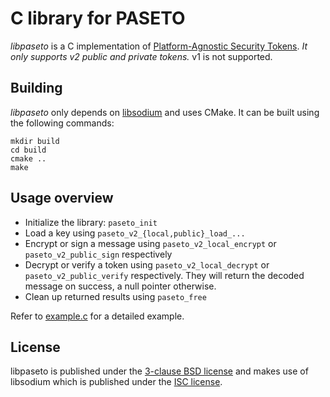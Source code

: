 # C library for PASETO
*libpaseto* is a C implementation of
[Platform-Agnostic Security Tokens](https://github.com/paragonie/paseto).
*It only supports v2 public and private tokens.* v1 is not supported.

## Building
*libpaseto* only depends on [libsodium](https://libsodium.org/) and uses CMake.
It can be built using the following commands:

```
mkdir build
cd build
cmake ..
make
```

## Usage overview
- Initialize the library: `paseto_init`
- Load a key using `paseto_v2_{local,public}_load_...`
- Encrypt or sign a message using `paseto_v2_local_encrypt` or
  `paseto_v2_public_sign` respectively
- Decrypt or verify a token using `paseto_v2_local_decrypt` or
  `paseto_v2_public_verify` respectively. They will return the decoded message
  on success, a null pointer otherwise.
- Clean up returned results using `paseto_free`

Refer to [example.c](example.c) for a detailed example.

## License
libpaseto is published under the [3-clause BSD license](LICENSE) and makes use
of libsodium which is published under the [ISC license](libsodium.LICENSE).
